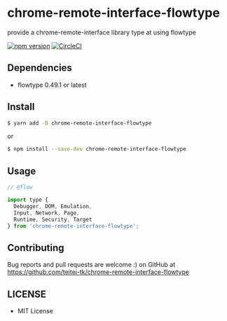 # chrome-remote-interface-flowtype
provide a chrome-remote-interface library type at using flowtype

[![npm version](https://badge.fury.io/js/chrome-remote-interface-flowtype.svg)](https://badge.fury.io/js/chrome-remote-interface-flowtype)
[![CircleCI](https://circleci.com/gh/teitei-tk/chrome-remote-interface-flowtype/tree/master.svg?style=svg)](https://circleci.com/gh/teitei-tk/chrome-remote-interface-flowtype/tree/master)

## Dependencies
* flowtype 0.49.1 or latest

## Install
```bash
$ yarn add -D chrome-remote-interface-flowtype
```

or

```bash
$ npm install --save-dev chrome-remote-interface-flowtype
```

## Usage

```javascript
// @flow

import type {
  Debugger, DOM, Emulation,
  Input, Network, Page,
  Runtime, Security, Target
} from 'chrome-remote-interface-flowtype';
```

## Contributing
Bug reports and pull requests are welcome :) on GitHub at https://github.com/teitei-tk/chrome-remote-interface-flowtype

## LICENSE
* MIT License
